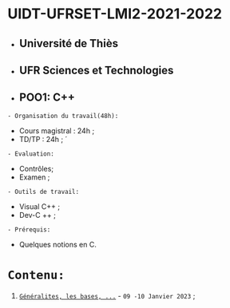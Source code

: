 # UIDT-UFRSET-LMI2-2021-2022
 * ##  Université de Thiès 
 * ##  UFR Sciences et Technologies 
 * ##  POO1: C++
 
 ``` - Organisation du travail(48h): ```
 * Cours magistral : 24h ;
 * TD/TP : 24h ; ́
 
``` - Evaluation: ```
 * Contrôles;
 * Examen ;
 
``` - Outils de travail: ```
 * Visual C++ ;
 * Dev-C ++ ;
 
``` - Prérequis: ```
 * Quelques notions en C.
 
 # ``` Contenu: ```
 1. [`Généralites, les bases, ...`](https://github.com/pape-barro/L2-LMI/blob/main/P-1.pdf) - ``` 09 -10 Janvier 2023 ``` ;
